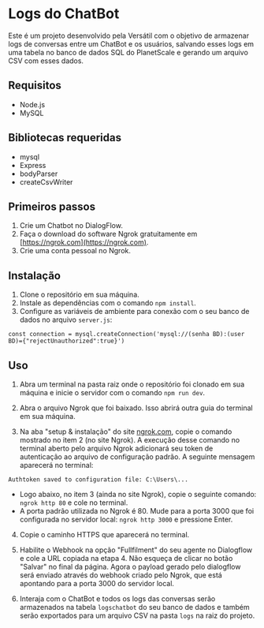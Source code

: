 # Logs do ChatBot

Este é um projeto desenvolvido pela Versátil com o objetivo de armazenar logs de conversas entre um ChatBot e os usuários, salvando esses logs em uma tabela no banco de dados SQL do PlanetScale e gerando um arquivo CSV com esses dados.

## Requisitos
- Node.js
- MySQL

## Bibliotecas requeridas
- mysql
- Express
- bodyParser
- createCsvWriter

## Primeiros passos
1. Crie um Chatbot no DialogFlow.
2. Faça o download do software Ngrok gratuitamente em [https://ngrok.com](https://ngrok.com).
3. Crie uma conta pessoal no Ngrok.

## Instalação
1. Clone o repositório em sua máquina.
2. Instale as dependências com o comando `npm install`.
3. Configure as variáveis de ambiente para conexão com o seu banco de dados no arquivo `server.js`:

```
const connection = mysql.createConnection('mysql://(senha BD):(user BD)={"rejectUnauthorized":true}')
```

## Uso
1. Abra um terminal na pasta raiz onde o repositório foi clonado em sua máquina e inicie o servidor com o comando `npm run dev`.

2. Abra o arquivo Ngrok que foi baixado. Isso abrirá outra guia do terminal em sua máquina.

3. Na aba "setup & instalação" do site [ngrok.com](https://ngrok.com), copie o comando mostrado no item 2 (no site Ngrok). A execução desse comando no terminal aberto pelo arquivo Ngrok adicionará seu token de autenticação ao arquivo de configuração padrão. A seguinte mensagem aparecerá no terminal:

```
Authtoken saved to configuration file: C:\Users\...
```

- Logo abaixo, no item 3 (ainda no site Ngrok), copie o seguinte comando: `ngrok http 80` e cole no terminal.
- A porta padrão utilizada no Ngrok é 80. Mude para a porta 3000 que foi configurada no servidor local: `ngrok http 3000` e pressione Enter.

4. Copie o caminho HTTPS que aparecerá no terminal.

5. Habilite o Webhook na opção "Fullfilment" do seu agente no Dialogflow e cole a URL copiada na etapa 4. Não esqueça de clicar no botão "Salvar" no final da página. Agora o payload gerado pelo dialogflow será enviado através do webhook criado pelo Ngrok, que está apontando para a porta 3000 do servidor local.

6. Interaja com o ChatBot e todos os logs das conversas serão armazenados na tabela `logschatbot` do seu banco de dados e também serão exportados para um arquivo CSV na pasta `logs` na raiz do projeto. 
